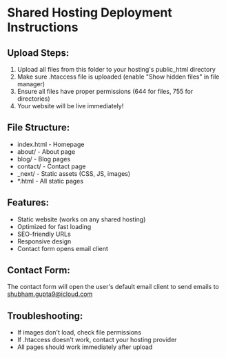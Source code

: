 # Shared Hosting Deployment Instructions

## Upload Steps:
1. Upload all files from this folder to your hosting's public_html directory
2. Make sure .htaccess file is uploaded (enable "Show hidden files" in file manager)
3. Ensure all files have proper permissions (644 for files, 755 for directories)
4. Your website will be live immediately!

## File Structure:
- index.html - Homepage
- about/ - About page
- blog/ - Blog pages
- contact/ - Contact page
- _next/ - Static assets (CSS, JS, images)
- *.html - All static pages

## Features:
- Static website (works on any shared hosting)
- Optimized for fast loading
- SEO-friendly URLs
- Responsive design
- Contact form opens email client

## Contact Form:
The contact form will open the user's default email client to send emails to shubham.gupta9@icloud.com

## Troubleshooting:
- If images don't load, check file permissions
- If .htaccess doesn't work, contact your hosting provider
- All pages should work immediately after upload

